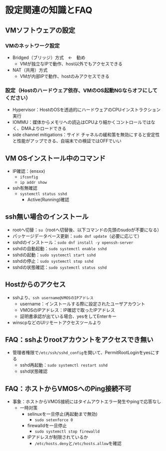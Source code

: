 # 設定関連の知識とFAQ



## VMソフトウェアの設定



### VMのネットワーク設定

- Bridged（ブリッジ）方式　←　勧め
  - VMが独立なIPで動作、host以外でもアクセスできる
- NAT（共用）方式
  - VMが内部IPで動作、hostのみアクセスできる



### 設定（Hostのハードウェア依存、VMのOS起動NGならオフにしてください）

- Hypervisor：HostのOSを透過的にハードウェアのCPUインストラクション実行
- IOMMU：媒体からメモリへの読込はCPUより細かくコントロールではなく、DMAよりロードできる
- side channel mitigations：サイド チャネルの緩和策を無効にすると安定性と性能がアップできる、自端末での検証ではOFFでいい



## VM OSインストール中のコマンド

- IP確認：(ensxx)
  - `ifconfig`
  - `ip addr show`
- ssh有無確認
  - `systemctl status sshd`
    - Active(Running)確認



## ssh無い場合のインストール

- rootへ切替：`su`（rootへ切替後、以下コマンドの先頭のsudoが不要になる）
- パッケージデータベース更新：`sudo dnf update`（必要に応じて）
- sshdのインストール：`sudo dnf install -y openssh-server`
- sshdの自動起動：`sudo systemctl enable sshd`
- sshdの起動：`sudo systemctl start sshd`
- sshdの停止：`sudo systemctl stop sshd`
- sshdの状態確認：`sudo systemctl status sshd`



## Hostからのアクセス

- sshより、`ssh username@VMOSのIPアドレス`
  - username：インストールする際に設定されたユーザアカウント
  - VMOSのIPアドレス：IP確認で取ったIPアドレス
  - 証明書承認が出ている場合、yesをしてEnterキー
- winscpなどのUIリモートアクセスツールより



## FAQ：sshよりrootアカウントをアクセスでき無い

- 管理者権限で`/etc/ssh/sshd_config`を開いて、PermitRootLoginをyesにする
  - sshd再起動：`sudo systemctl restart sshd`
  - sshd状態確認



## FAQ：ホストからVMOSへのPing接続不可

- 事象：ホストからVMOS接続にはタイムアウトエラー発生やpingで応答なし
  - 一時対策
    - selinuxを一旦停止(再起動まで無効)
      - `sudo setenforce 0`
    - firewalldを一旦停止
      - `sudo systemctl stop firewalld`
    - IPアドレスが制限されているか
      - `/etc/hosts.deny`と`/etc/hosts.allow`を確認
